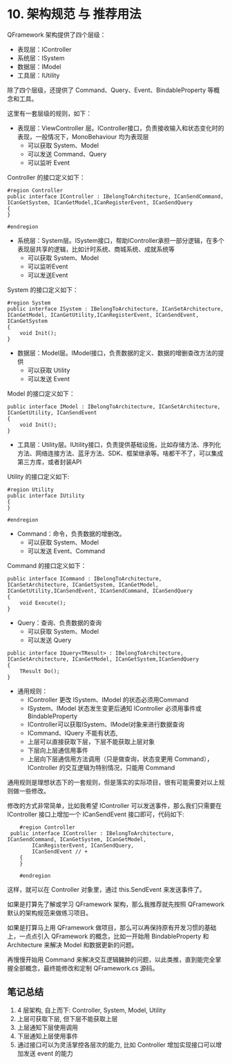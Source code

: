 # 10. 架构规范 与 推荐用法

QFramework 架构提供了四个层级：

*   表现层：IController
*   系统层：ISystem
*   数据层：IModel
*   工具层：IUtility

除了四个层级，还提供了 Command、Query、Event、BindableProperty 等概念和工具。

这里有一套层级的规则，如下：

*   表现层：ViewController 层。IController接口，负责接收输入和状态变化时的表现，一般情况下，MonoBehaviour 均为表现层
    *   可以获取 System、Model
    *   可以发送 Command、Query
    *   可以监听 Event

Controller 的接口定义如下：

```plain
#region Controller
public interface IController : IBelongToArchitecture, ICanSendCommand, ICanGetSystem, ICanGetModel,ICanRegisterEvent, ICanSendQuery
{
}

#endregion
```

*   系统层：System层。ISystem接口，帮助IController承担一部分逻辑，在多个表现层共享的逻辑，比如计时系统、商城系统、成就系统等
    *   可以获取 System、Model
    *   可以监听Event
    *   可以发送Event

System 的接口定义如下：

```plain
#region System
public interface ISystem : IBelongToArchitecture, ICanSetArchitecture, ICanGetModel, ICanGetUtility,ICanRegisterEvent, ICanSendEvent, ICanGetSystem
{
    void Init();
}
```

*   数据层：Model层。IModel接口，负责数据的定义、数据的增删查改方法的提供
    *   可以获取 Utility
    *   可以发送 Event

Model 的接口定义如下：

```plain
public interface IModel : IBelongToArchitecture, ICanSetArchitecture, ICanGetUtility, ICanSendEvent
{
    void Init();
}
```

*   工具层：Utility层。IUtility接口，负责提供基础设施，比如存储方法、序列化方法、网络连接方法、蓝牙方法、SDK、框架继承等。啥都干不了，可以集成第三方库，或者封装API

Utility 的接口定义如下:

```plain
#region Utility
public interface IUtility
{
}

#endregion
```

*   Command：命令，负责数据的增删改。
    *   可以获取 System、Model
    *   可以发送 Event、Command

Command 的接口定义如下：

```plain
public interface ICommand : IBelongToArchitecture, ICanSetArchitecture, ICanGetSystem, ICanGetModel, ICanGetUtility,ICanSendEvent, ICanSendCommand, ICanSendQuery
{
    void Execute();
}
```

*   Query：查询、负责数据的查询
    *   可以获取 System、Model
    *   可以发送 Query

```plain
public interface IQuery<TResult> : IBelongToArchitecture, ICanSetArchitecture, ICanGetModel, ICanGetSystem,ICanSendQuery
{
    TResult Do();
}
```

*   通用规则：
    *   IController 更改 ISystem、IModel 的状态必须用Command
    *   ISystem、IModel 状态发生变更后通知 IController 必须用事件或BindableProperty
    *   IController可以获取ISystem、IModel对象来进行数据查询
    *   ICommand、IQuery 不能有状态,
    *   上层可以直接获取下层，下层不能获取上层对象
    *   下层向上层通信用事件
    *   上层向下层通信用方法调用（只是做查询，状态变更用 Command），IController 的交互逻辑为特别情况，只能用 Command

通用规则是理想状态下的一套规则，但是落实的实际项目，很有可能需要对以上规则做一些修改。

修改的方式非常简单，比如我希望 IController 可以发送事件，那么我们只需要在 IController 接口上增加一个 ICanSendEvent 接口即可，代码如下:

```plain
    #region Controller
 public interface IController : IBelongToArchitecture, ICanSendCommand, ICanGetSystem, ICanGetModel,
        ICanRegisterEvent, ICanSendQuery,
        ICanSendEvent // +
    {
    }

    #endregion
```

这样，就可以在 Controller 对象里，通过 this.SendEvent 来发送事件了。

如果是打算先了解或学习 QFramework 架构，那么我推荐就先按照 QFramework 默认的架构规范来做练习项目。

如果是打算马上用 QFramework 做项目，那么可以再保持原有开发习惯的基础上，一点点引入 QFramework 的概念，比如一开始用 BindableProperty 和 Architecture 来解决 Model 和数据更新的问题。

再慢慢开始用 Command 来解决交互逻辑臃肿的问题，以此类推，直到能完全掌握全部概念，最终能修改和定制 QFramework.cs 源码。

  

## 笔记总结

  

1. 4 层架构, 自上而下: Controller, System, Model, Utility
2. 上层可获取下层, 但下层不能获取上层
3. 上层通知下层使用调用
4. 下层通知上层使用事件
5. 通过接口可以为灵活掌控各层次的能力, 比如 Controller 增加实现接口可以增加发送 event 的能力